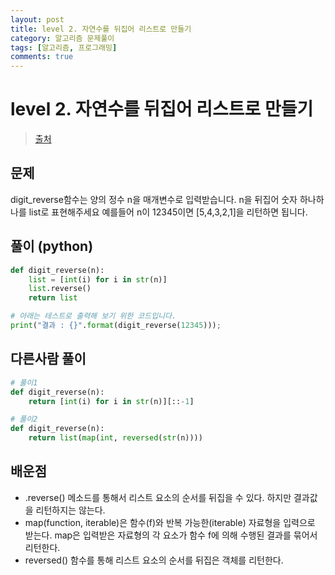 ```yaml
---
layout: post
title: level 2. 자연수를 뒤집어 리스트로 만들기
category: 알고리즘 문제풀이
tags: [알고리즘, 프로그래밍]
comments: true
---
```

# level 2. 자연수를 뒤집어 리스트로 만들기
> [출처](http://tryhelloworld.co.kr/challenge_codes/117)

## 문제
digit_reverse함수는 양의 정수 n을 매개변수로 입력받습니다.
n을 뒤집어 숫자 하나하나를 list로 표현해주세요
예를들어 n이 12345이면 [5,4,3,2,1]을 리턴하면 됩니다.

## 풀이 (python)
```python
def digit_reverse(n):
    list = [int(i) for i in str(n)]
    list.reverse()
    return list

# 아래는 테스트로 출력해 보기 위한 코드입니다.
print("결과 : {}".format(digit_reverse(12345)));
```

## 다른사람 풀이
```python
# 풀이1
def digit_reverse(n):
    return [int(i) for i in str(n)][::-1]

# 풀이2
def digit_reverse(n):
    return list(map(int, reversed(str(n))))    
```

## 배운점
- .reverse() 메소드를 통해서 리스트 요소의 순서를 뒤집을 수 있다. 하지만 결과값을 리턴하지는 않는다.
- map(function, iterable)은 함수(f)와 반복 가능한(iterable) 자료형을 입력으로 받는다. map은 입력받은 자료형의 각 요소가 함수 f에 의해 수행된 결과를 묶어서 리턴한다.
- reversed() 함수를 통해 리스트 요소의 순서를 뒤집은 객체를 리턴한다.
